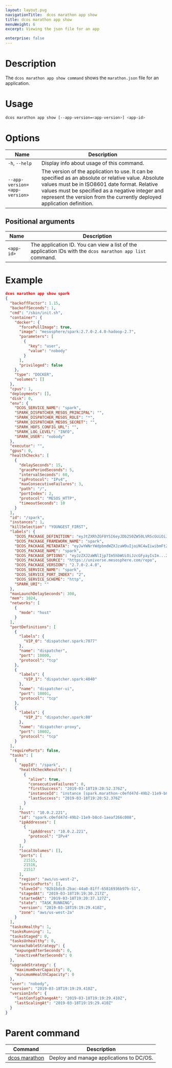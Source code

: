 ```yaml
---
layout: layout.pug
navigationTitle:  dcos marathon app show
title: dcos marathon app show
menuWeight: 6
excerpt: Viewing the json file for an app

enterprise: false
---
```


# Description

The `dcos marathon app show command` shows the `marathon.json` file for an application.

# Usage

```bash
dcos marathon app show [--app-version=<app-version>] <app-id>
```

# Options

| Name |  Description |
|---------|-------------|
| `-h`, `--help` | Display info about usage of this command. |
| `--app-version=<app-version>`   |  The version of the application to use. It can be specified as an absolute or relative value. Absolute values must be in ISO8601 date format. Relative values must be specified as a negative integer and represent the version from the currently deployed application definition. |

## Positional arguments

| Name |  Description |
|---------|-------------|
| `<app-id>`   |   The application ID.  You can view a list of the application IDs with the `dcos marathon app list` command. |



# Example

```json
dcos marathon app show spark
{
  "backoffFactor": 1.15,
  "backoffSeconds": 1,
  "cmd": "/sbin/init.sh",
  "container": {
    "docker": {
      "forcePullImage": true,
      "image": "mesosphere/spark:2.7.0-2.4.0-hadoop-2.7",
      "parameters": [
        {
          "key": "user",
          "value": "nobody"
        }
      ],
      "privileged": false
    },
    "type": "DOCKER",
    "volumes": []
  },
  "cpus": 1,
  "deployments": [],
  "disk": 0,
  "env": {
    "DCOS_SERVICE_NAME": "spark",
    "SPARK_DISPATCHER_MESOS_PRINCIPAL": "",
    "SPARK_DISPATCHER_MESOS_ROLE": "*",
    "SPARK_DISPATCHER_MESOS_SECRET": "",
    "SPARK_HDFS_CONFIG_URL": "",
    "SPARK_LOG_LEVEL": "INFO",
    "SPARK_USER": "nobody"
  },
  "executor": "",
  "gpus": 0,
  "healthChecks": [
    {
      "delaySeconds": 15,
      "gracePeriodSeconds": 5,
      "intervalSeconds": 60,
      "ipProtocol": "IPv4",
      "maxConsecutiveFailures": 3,
      "path": "/",
      "portIndex": 2,
      "protocol": "MESOS_HTTP",
      "timeoutSeconds": 10
    }
  ],
  "id": "/spark",
  "instances": 1,
  "killSelection": "YOUNGEST_FIRST",
  "labels": {
    "DCOS_PACKAGE_DEFINITION": "eyJtZXRhZGF0YSI6eyJDb250ZW50LVR5cGUiOiJhcHBs...Fc0hFd25LbWFXVzRTd3lRV3daN3BOeVNzckcybWUvRFFKYVlQOFBFczd6V3JSQkFBQT0ifQ==",
    "DCOS_PACKAGE_FRAMEWORK_NAME": "spark",
    "DCOS_PACKAGE_METADATA": "eyJwYWNrYWdpbmdWZXJzaW9uIjoiNC4wIiwibmFtZSI6...9hc3NldHMvaWNvbi1zZXJ2aWNlLXNwYXJrLWxhcmdlLnBuZyJ9fQ==",
    "DCOS_PACKAGE_NAME": "spark",
    "DCOS_PACKAGE_OPTIONS": "eyJzZXJ2aWNlIjp7Im5hbWUiOiJzcGFyayIsIm...2RjIjp7fSwia3JiNWNvbmYiOiIifX0sImhkZnMiOnt9fQ==",
    "DCOS_PACKAGE_SOURCE": "https://universe.mesosphere.com/repo",
    "DCOS_PACKAGE_VERSION": "2.7.0-2.4.0",
    "DCOS_SERVICE_NAME": "spark",
    "DCOS_SERVICE_PORT_INDEX": "2",
    "DCOS_SERVICE_SCHEME": "http",
    "SPARK_URI": ""
  },
  "maxLaunchDelaySeconds": 300,
  "mem": 1024,
  "networks": [
    {
      "mode": "host"
    }
  ],
  "portDefinitions": [
    {
      "labels": {
        "VIP_0": "dispatcher.spark:7077"
      },
      "name": "dispatcher",
      "port": 10000,
      "protocol": "tcp"
    },
    {
      "labels": {
        "VIP_1": "dispatcher.spark:4040"
      },
      "name": "dispatcher-ui",
      "port": 10001,
      "protocol": "tcp"
    },
    {
      "labels": {
        "VIP_2": "dispatcher.spark:80"
      },
      "name": "dispatcher-proxy",
      "port": 10002,
      "protocol": "tcp"
    }
  ],
  "requirePorts": false,
  "tasks": [
    {
      "appId": "/spark",
      "healthCheckResults": [
        {
          "alive": true,
          "consecutiveFailures": 0,
          "firstSuccess": "2019-03-18T19:20:52.376Z",
          "instanceId": "instance [spark.marathon-c0efd47d-49b2-11e9-b8cd-1aeaf266c008]",
          "lastSuccess": "2019-03-18T19:20:52.376Z"
        }
      ],
      "host": "10.0.2.221",
      "id": "spark.c0efd47d-49b2-11e9-b8cd-1aeaf266c008",
      "ipAddresses": [
        {
          "ipAddress": "10.0.2.221",
          "protocol": "IPv4"
        }
      ],
      "localVolumes": [],
      "ports": [
        21515,
        21516,
        21517
      ],
      "region": "aws/us-west-2",
      "servicePorts": [],
      "slaveId": "02b1bdc8-2bac-44a0-81ff-65816936b97b-S1",
      "stagedAt": "2019-03-18T19:19:30.217Z",
      "startedAt": "2019-03-18T19:20:37.127Z",
      "state": "TASK_RUNNING",
      "version": "2019-03-18T19:19:29.410Z",
      "zone": "aws/us-west-2a"
    }
  ],
  "tasksHealthy": 1,
  "tasksRunning": 1,
  "tasksStaged": 0,
  "tasksUnhealthy": 0,
  "unreachableStrategy": {
    "expungeAfterSeconds": 0,
    "inactiveAfterSeconds": 0
  },
  "upgradeStrategy": {
    "maximumOverCapacity": 0,
    "minimumHealthCapacity": 0
  },
  "user": "nobody",
  "version": "2019-03-18T19:19:29.410Z",
  "versionInfo": {
    "lastConfigChangeAt": "2019-03-18T19:19:29.410Z",
    "lastScalingAt": "2019-03-18T19:19:29.410Z"
  }
}
```

# Parent command

| Command | Description |
|---------|-------------|
| [dcos marathon](/1.14/cli/command-reference/dcos-marathon/) | Deploy and manage applications to DC/OS. |
